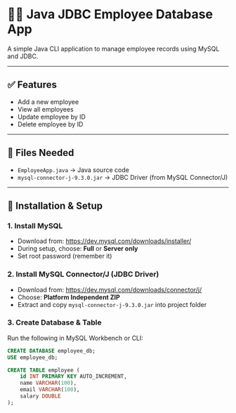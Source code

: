 # 🧑‍💼 Java JDBC Employee Database App

A simple Java CLI application to manage employee records using MySQL and JDBC.

---

## ✅ Features

- Add a new employee
- View all employees
- Update employee by ID
- Delete employee by ID

---

## 📁 Files Needed

- `EmployeeApp.java` → Java source code
- `mysql-connector-j-9.3.0.jar` → JDBC Driver (from MySQL Connector/J)

---

## 🧱 Installation & Setup

### 1. Install MySQL
- Download from: https://dev.mysql.com/downloads/installer/
- During setup, choose: **Full** or **Server only**
- Set root password (remember it)

### 2. Install MySQL Connector/J (JDBC Driver)
- Download from: https://dev.mysql.com/downloads/connector/j/
- Choose: **Platform Independent ZIP**
- Extract and copy `mysql-connector-j-9.3.0.jar` into project folder

### 3. Create Database & Table

Run the following in MySQL Workbench or CLI:

```sql
CREATE DATABASE employee_db;
USE employee_db;

CREATE TABLE employee (
    id INT PRIMARY KEY AUTO_INCREMENT,
    name VARCHAR(100),
    email VARCHAR(100),
    salary DOUBLE
);
